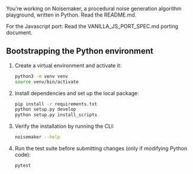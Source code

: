 You're working on Noisemaker, a procedural noise generation algorithm playground, written in Python. Read the README.md.

For the Javascript port: Read the VANILLA_JS_PORT_SPEC.md porting document.

## Bootstrapping the Python environment

1. Create a virtual environment and activate it:

   ```bash
   python3 -m venv venv
   source venv/bin/activate
   ```

2. Install dependencies and set up the local package:

   ```bash
   pip install -r requirements.txt
   python setup.py develop
   python setup.py install_scripts
   ```

3. Verify the installation by running the CLI:

   ```bash
   noisemaker --help
   ```

4. Run the test suite before submitting changes (only if modifying Python code):

   ```bash
   pytest
   ```
